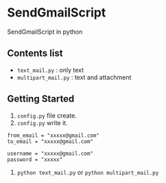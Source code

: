# SendGmailScript
SendGmailScript in python

## Contents list

* `text_mail.py` : only text
* `multipart_mail.py` : text and attachment

## Getting Started 

1. `config.py` file create.
1. `config.py` write it.

```
from_email = "xxxxx@gmail.com"
to_email = "xxxxx@gmail.com"

username = "xxxxx@gmail.com"
password = "xxxxx"
```

1. `python text_mail.py` or `python multipart_mail.py` 
